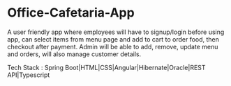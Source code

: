 # Office-Cafetaria-App
A user friendly app where employees will have to signup/login before using app, can select items from menu page and add to cart to order food, then checkout after payment.
Admin will be able to add, remove, update menu and orders, will also manage customer details.

Tech Stack : Spring Boot|HTML|CSS|Angular|Hibernate|Oracle|REST API|Typescript
